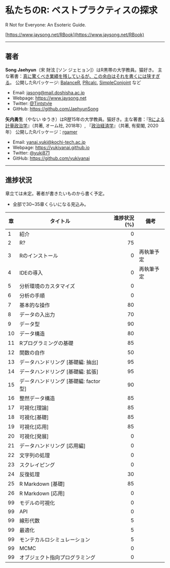 # 私たちのR: ベストプラクティスの探求
R Not for Everyone: An Esoteric Guide.

[https://www.jaysong.net/RBook](https://www.jaysong.net/RBook)

---

## 著者

**Song Jaehyun**（宋 財泫 [ソン ジェヒョン]）はR黒帯の大学教員。猫好き。
主な著書：[真に驚くべき業績を残しているが、この余白はそれを書くには狭すぎる](https://ja.wikipedia.org/wiki/フェルマーの最終定理)。
公開したRパッケージ: [BalanceR](https://github.com/JaehyunSong/BalanceR), [PRcalc](https://github.com/JaehyunSong/PRcalc), [SimpleConjoint](https://github.com/JaehyunSong/SimpleConjoint) など

* Email: jasong@mail.doshisha.ac.jp
* Webpage: https://www.jaysong.net
* Twitter: [\@Tintstyle](https://twitter.com/Tintstyle)
* GitHub: https://github.com/JaehyunSong

**矢内勇生**（やない ゆうき）はR歴15年の大学教員。猫好き。主な著書：『[Rによる計量政治学](https://github.com/yukiyanai/quant-methods-R)』（共著, オーム社, 2018年）, 『[政治経済学](http://www.yuhikaku.co.jp/books/detail/9784641150799)』（共著, 有斐閣, 2020年）
公開したRパッケージ：[rgamer](https://github.com/yukiyanai/rgamer)

* Email: yanai.yuki@kochi-tech.ac.jp
* Webpage: https://yukiyanai.github.io
* Twitter: [\@yuki871](https://twitter.com/yuki871)
* GitHub: https://github.com/yukiyanai

---

## 進捗状況

章立ては未定。著者が書きたいものから書く予定。

* 全部で30~35章くらいになる見込み。

|章|タイトル|進捗状況 (%)|備考|
|---|---|---:|---|
|1| 紹介 |  0| |
|2| R?   | 75| |
|3|Rのインストール|0|再執筆予定|
|4|IDEの導入|0|再執筆予定|
|5|分析環境のカスタマイズ|0|
|6|分析の手順|0||
|7|基本的な操作|80||
|8|データの入出力|70||
|9|データ型|90||
|10|データ構造|80||
|11|Rプログラミングの基礎|85||
|12|関数の自作  |50||
|13|データハンドリング [基礎編: 抽出]|95||
|14|データハンドリング [基礎編: 拡張]|95||
|15|データハンドリング [基礎編: factor型]|90||
|16|整然データ構造|85||
|17|可視化[理論]|85||
|18|可視化[基礎]|85||
|19|可視化[応用]|85||
|20|可視化[発展]|0||
|21|データハンドリング [応用編]|0||
|22|文字列の処理|0||
|23|スクレイピング|0||
|24| 反復処理 | 30 | 
|25|R Markdown [基礎]|85||
|26|R Markdown [応用]|0||
|99 | モデルの可視化 | 0 | 
|99 | API | 0 | 
|99 |線形代数 |5||
|99 |最適化 |5||
|99 |モンテカルロシミュレーション |5||
|99 | MCMC |0||
|99 |オブジェクト指向プログラミング |0||
